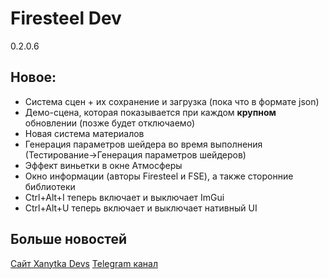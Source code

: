 # Firesteel Dev
0.2.0.6

## Новое:  
- Система сцен + их сохранение и загрузка (пока что в формате json)
- Демо-сцена, которая показывается при каждом **крупном** обновлении (позже будет отключаемо)
- Новая система материалов
- Генерация параметров шейдера во время выполнения (Тестирование->Генерация параметров шейдеров)
- Эффект виньетки в окне Атмосферы
- Окно информации (авторы Firesteel и FSE), а также сторонние библиотеки
- Ctrl+Alt+I теперь включает и выключает ImGui
- Ctrl+Alt+U теперь включает и выключает нативный UI

## Больше новостей
[Сайт Xanytka Devs](http://devs.xanytka.ru/)
[Telegram канал](https://t.me/xanytka)